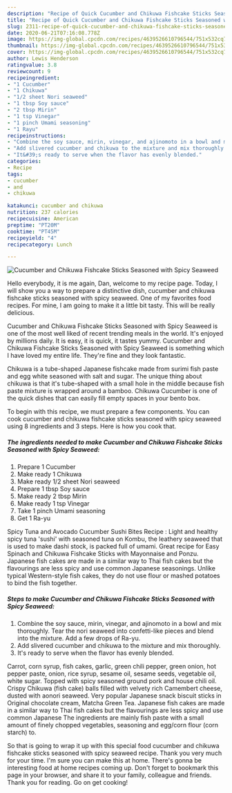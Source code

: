 ```yaml
---
description: "Recipe of Quick Cucumber and Chikuwa Fishcake Sticks Seasoned with Spicy Seaweed"
title: "Recipe of Quick Cucumber and Chikuwa Fishcake Sticks Seasoned with Spicy Seaweed"
slug: 2311-recipe-of-quick-cucumber-and-chikuwa-fishcake-sticks-seasoned-with-spicy-seaweed
date: 2020-06-21T07:16:08.778Z
image: https://img-global.cpcdn.com/recipes/4639526610796544/751x532cq70/cucumber-and-chikuwa-fishcake-sticks-seasoned-with-spicy-seaweed-recipe-main-photo.jpg
thumbnail: https://img-global.cpcdn.com/recipes/4639526610796544/751x532cq70/cucumber-and-chikuwa-fishcake-sticks-seasoned-with-spicy-seaweed-recipe-main-photo.jpg
cover: https://img-global.cpcdn.com/recipes/4639526610796544/751x532cq70/cucumber-and-chikuwa-fishcake-sticks-seasoned-with-spicy-seaweed-recipe-main-photo.jpg
author: Lewis Henderson
ratingvalue: 3.8
reviewcount: 9
recipeingredient:
- "1 Cucumber"
- "1 Chikuwa"
- "1/2 sheet Nori seaweed"
- "1 tbsp Soy sauce"
- "2 tbsp Mirin"
- "1 tsp Vinegar"
- "1 pinch Umami seasoning"
- "1 Rayu"
recipeinstructions:
- "Combine the soy sauce, mirin, vinegar, and ajinomoto in a bowl and mix thoroughly. Tear the nori seaweed into confetti-like pieces  and blend into the mixture. Add a few drops of Ra-yu."
- "Add slivered cucumber and chikuwa to the mixture and mix thoroughly."
- "It&#39;s ready to serve when the flavor has evenly blended."
categories:
- Recipe
tags:
- cucumber
- and
- chikuwa

katakunci: cucumber and chikuwa 
nutrition: 237 calories
recipecuisine: American
preptime: "PT20M"
cooktime: "PT45M"
recipeyield: "4"
recipecategory: Lunch

---
```



![Cucumber and Chikuwa Fishcake Sticks Seasoned with Spicy Seaweed](https://img-global.cpcdn.com/recipes/4639526610796544/751x532cq70/cucumber-and-chikuwa-fishcake-sticks-seasoned-with-spicy-seaweed-recipe-main-photo.jpg)

Hello everybody, it is me again, Dan, welcome to my recipe page. Today, I will show you a way to prepare a distinctive dish, cucumber and chikuwa fishcake sticks seasoned with spicy seaweed. One of my favorites food recipes. For mine, I am going to make it a little bit tasty. This will be really delicious.

Cucumber and Chikuwa Fishcake Sticks Seasoned with Spicy Seaweed is one of the most well liked of recent trending meals in the world. It's enjoyed by millions daily. It is easy, it is quick, it tastes yummy. Cucumber and Chikuwa Fishcake Sticks Seasoned with Spicy Seaweed is something which I have loved my entire life. They're fine and they look fantastic.

Chikuwa is a tube-shaped Japanese fishcake made from surimi fish paste and egg white seasoned with salt and sugar. The unique thing about chikuwa is that it&#39;s tube-shaped with a small hole in the middle because fish paste mixture is wrapped around a bamboo. Chikuwa Cucumber is one of the quick dishes that can easily fill empty spaces in your bento box.


To begin with this recipe, we must prepare a few components. You can cook cucumber and chikuwa fishcake sticks seasoned with spicy seaweed using 8 ingredients and 3 steps. Here is how you cook that.

<!--inarticleads1-->

##### The ingredients needed to make Cucumber and Chikuwa Fishcake Sticks Seasoned with Spicy Seaweed:

1. Prepare 1 Cucumber
1. Make ready 1 Chikuwa
1. Make ready 1/2 sheet Nori seaweed
1. Prepare 1 tbsp Soy sauce
1. Make ready 2 tbsp Mirin
1. Make ready 1 tsp Vinegar
1. Take 1 pinch Umami seasoning
1. Get 1 Ra-yu


Spicy Tuna and Avocado Cucumber Sushi Bites Recipe : Light and healthy spicy tuna &#39;sushi&#39; with seasoned tuna on Kombu, the leathery seaweed that is used to make dashi stock, is packed full of umami. Great recipe for Easy Spinach and Chikuwa Fishcake Sticks with Mayonnaise and Ponzu. Japanese fish cakes are made in a similar way to Thai fish cakes but the flavourings are less spicy and use common Japanese seasonings. Unlike typical Western-style fish cakes, they do not use flour or mashed potatoes to bind the fish together. 

<!--inarticleads2-->

##### Steps to make Cucumber and Chikuwa Fishcake Sticks Seasoned with Spicy Seaweed:

1. Combine the soy sauce, mirin, vinegar, and ajinomoto in a bowl and mix thoroughly. Tear the nori seaweed into confetti-like pieces  and blend into the mixture. Add a few drops of Ra-yu.
1. Add slivered cucumber and chikuwa to the mixture and mix thoroughly.
1. It&#39;s ready to serve when the flavor has evenly blended.


Carrot, corn syrup, fish cakes, garlic, green chili pepper, green onion, hot pepper paste, onion, rice syrup, sesame oil, sesame seeds, vegetable oil, white sugar. Topped with spicy seasoned ground pork and house chili oil. Crispy Chikuwa (fish cake) balls filled with velvety rich Camembert cheese, dusted with aonori seaweed. Very popular Japanese snack biscuit sticks in Original chocolate cream, Matcha Green Tea. Japanese fish cakes are made in a similar way to Thai fish cakes but the flavourings are less spicy and use common Japanese The ingredients are mainly fish paste with a small amount of finely chopped vegetables, seasoning and egg/corn flour (corn starch) to. 

So that is going to wrap it up with this special food cucumber and chikuwa fishcake sticks seasoned with spicy seaweed recipe. Thank you very much for your time. I'm sure you can make this at home. There's gonna be interesting food at home recipes coming up. Don't forget to bookmark this page in your browser, and share it to your family, colleague and friends. Thank you for reading. Go on get cooking!
